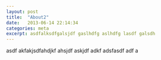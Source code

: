 ```yaml
---
layout: post
title:  "About2"
date:   2013-06-14 22:14:34
categories: meta
excerpt: asdfalksdfgalsjdf gaslhdfg aslhdfg lasdf galsdh
---
```


asdf akfakjsdfahdjkf ahsjdf askjdf adkf adsfasdf adf a